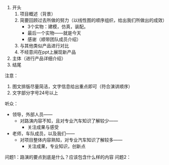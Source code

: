 
1. 开头
	1. 项目概述（背景）
	2. 简要回顾过去所做的努力（以线性图的顺序组织，给出我们所做出的成效）
		- 3个实物：建模，仿真，装配。
		- 最后一个实物——就是今天
		- 感谢（顺带团队成员介绍）
	3. 与其他类似产品进行对比
	4. 不经意间在ppt上展现新产品
3. 主体（进行产品详细介绍）
4. 结尾

注意：
1. 图文排版尽量简洁，文字信息给出重点即可（符合演讲顺序）
2. 文字部分字号24号以上

听众：
- 领导，外部人员——
	- 对路演内容不知，且对专业汽车知识了解较少——
		- 关注成果与感受
- 老师，车队成员，以及我们——
	- 对项目整体内容熟知，对专业汽车知识了解较多——
		- 关注成果，专业知识，创新点

问题1：路演的要点到底是什么？应该包含什么样的内容
问题2：

